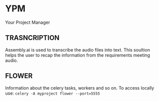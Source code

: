 # YPM
Your Project Manager


## TRASNCRIPTION
Assembly.ai is used to transcribe the audio files into text. This soultion helps the user to recap the information from the requirements meeting audio.

## FLOWER
Information about the celery tasks, workers and so on. 
To access locally use: `celery -A myproject flower --port=5555
`
